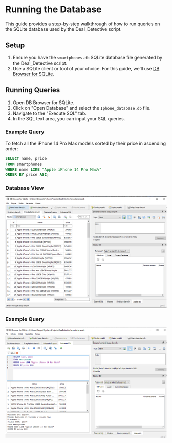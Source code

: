# Running the Database

This guide provides a step-by-step walkthrough of how to run queries on the SQLite database used by the Deal_Detective script.

## Setup

1. Ensure you have the `smartphones.db` SQLite database file generated by the Deal_Detective script.
2. Use a SQLite client or tool of your choice. For this guide, we'll use [DB Browser for SQLite](https://sqlitebrowser.org/).

## Running Queries

1. Open DB Browser for SQLite.
2. Click on "Open Database" and select the `Iphone_database.db` file.
3. Navigate to the "Execute SQL" tab.
4. In the SQL text area, you can input your SQL queries.

### Example Query

To fetch all the iPhone 14 Pro Max models sorted by their price in ascending order:

```sql
SELECT name, price 
FROM smartphones
WHERE name LIKE "Apple iPhone 14 Pro Max%"
ORDER BY price ASC;
```
### Database View
![Database View](./screenshots/database_view.png)

### Example Query
![Example Query Result](./screenshots/example_query.png)


